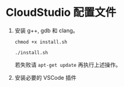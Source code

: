 # CloudStudio 配置文件

1. 安装 g++, gdb 和 clang。

   `chmod +x install.sh`

   `./install.sh`

   若失败请 `apt-get update` 再执行上述操作。

2. 安装必要的 VSCode 插件